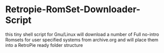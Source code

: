# Retropie-RomSet-Downloader-Script
this tiny shell script for Gnu/Linux will download a number of Full no-intro Romsets for user specified systems from archive.org and will place them into a RetroPie ready folder structure
